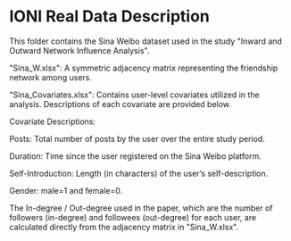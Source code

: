 # IONI Real Data Description
This folder contains the Sina Weibo dataset used in the study "Inward and Outward Network Influence Analysis".

"Sina_W.xlsx": A symmetric adjacency matrix representing the friendship network among users. 

"Sina_Covariates.xlsx": Contains user-level covariates utilized in the analysis. Descriptions of each covariate are provided below.

Covariate Descriptions:

Posts: Total number of posts by the user over the entire study period.

Duration: Time since the user registered on the Sina Weibo platform.

Self-Introduction: Length (in characters) of the user’s self-description.

Gender: male=1 and female=0. 

The In-degree / Out-degree used in the paper, which are the number of followers (in-degree) and followees (out-degree) for each user, are calculated directly from the adjacency matrix in "Sina_W.xlsx".
